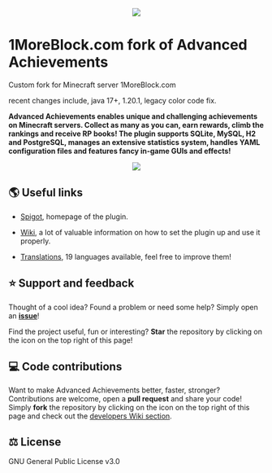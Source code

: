 <p align="center">
<img src ="https://github.com/PyvesB/advanced-achievements/blob/master/images/banner.png?raw=true" />
<br/>
</p>

# 1MoreBlock.com fork of Advanced Achievements

Custom fork for Minecraft server 1MoreBlock.com

recent changes include, java 17+, 1.20.1, legacy color code fix.

**Advanced Achievements enables unique and challenging achievements on Minecraft servers. Collect as many as you can, earn rewards, climb the rankings and receive RP books! The plugin supports SQLite, MySQL, H2 and PostgreSQL, manages an extensive statistics system, handles YAML configuration files and features fancy in-game GUIs and effects!**

<p align="center">
<img src ="https://github.com/PyvesB/advanced-achievements/blob/master/images/walking-dead-screenshot.png?raw=true" />
<br/>
</p>

## :earth_americas: Useful links

* [Spigot](https://www.spigotmc.org/resources/advanced-achievements.83466), homepage of the plugin.

* [Wiki](https://github.com/PyvesB/advanced-achievements/wiki), a lot of valuable information on how to set the plugin up and use it properly.

* [Translations](https://github.com/PyvesB/advanced-achievements/tree/master/advanced-achievements-plugin/src/main/resources), 19 languages available, feel free to improve them!

## :star: Support and feedback

Thought of a cool idea? Found a problem or need some help? Simply open an [**issue**](https://github.com/PyvesB/advanced-achievements/issues)!

Find the project useful, fun or interesting? **Star** the repository by clicking on the icon on the top right of this page!

## :computer: Code contributions

Want to make Advanced Achievements better, faster, stronger? Contributions are welcome, open a **pull request** and share your code! Simply **fork** the repository by clicking on the icon on the top right of this page and check out the [developers Wiki section](https://github.com/PyvesB/advanced-achievements/wiki/Developers).

## :balance_scale: License 

GNU General Public License v3.0
